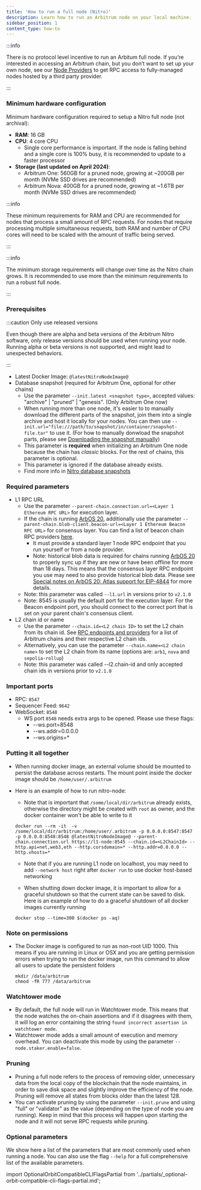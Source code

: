 ```yaml
---
title: 'How to run a full node (Nitro)'
description: Learn how to run an Arbitrum node on your local machine.
sidebar_position: 1
content_type: how-to
---
```


:::info

There is no protocol level incentive to run an Arbitum full node. If you’re interested in accessing an Arbitrum chain, but you don’t want to set up your own node, see our [Node Providers](/build-decentralized-apps/reference/01-node-providers.md) to get RPC access to fully-managed nodes hosted by a third party provider.

:::

### Minimum hardware configuration

Minimum hardware configuration required to setup a Nitro full node (not archival):

- **RAM**: 16 GB
- **CPU**: 4 core CPU
  - Single core performance is important. If the node is falling behind and a single core is 100% busy, it is recommended to update to a faster processor
- **Storage (last updated on April 2024)**:
  - Arbitrum One: 560GB for a pruned node, growing at ~200GB per month (NVMe SSD drives are recommended)
  - Arbitrum Nova: 400GB for a pruned node, growing at ~1.6TB per month (NVMe SSD drives are recommended)

:::info

These minimum requirements for RAM and CPU are recommended for nodes that process a small amount of RPC requests. For nodes that require processing multiple simultaneous requests, both RAM and number of CPU cores will need to be scaled with the amount of traffic being served.

:::

:::info

The minimum storage requirements will change over time as the Nitro chain grows. It is recommended to use more than the minimum requirements to run a robust full node.

:::

### Prerequisites

:::caution Only use released versions

Even though there are alpha and beta versions of the <a data-quicklook-from='arbitrum-nitro'>Arbitrum Nitro software</a>, only release versions should be used when running your node. Running alpha or beta versions is not supported, and might lead to unexpected behaviors.

:::

- Latest Docker Image: <code>@latestNitroNodeImage@</code>
- Database snapshot (required for Arbitrum One, optional for other chains)
  - Use the parameter `--init.latest <snapshot type>`, accepted values: "archive" | "pruned" | "genesis". (Only Arbitrum One now)
  - When running more than one node, it's easier to to manually download the different parts of the snapshot, join them into a single archive and host it locally for your nodes. You can then use `--init.url="file:///path/to/snapshot/in/container/snapshot-file.tar"` to use it. (For how to manually donwload the snapshot parts, please see [Downloading the snapshot manually]((./nitro/03-nitro-database-snapshots.md#downloading-the-snapshot-manually)))
  - This parameter is **required** when initializing an Arbitrum One node because the chain has _classic_ blocks. For the rest of chains, this parameter is optional.
  - This parameter is ignored if the database already exists.
  - Find more info in [Nitro database snapshots](./nitro/03-nitro-database-snapshots.md)

### Required parameters

- L1 RPC URL
  - Use the parameter `--parent-chain.connection.url=<Layer 1 Ethereum RPC URL>` for execution layer.
  - If the chain is running [ArbOS 20](/run-arbitrum-node/arbos-releases/arbos20.md), additionally use the parameter `--parent-chain.blob-client.beacon-url=<Layer 1 Ethereum Beacon RPC URL>` for consensus layer. You can find a list of beacon chain RPC providers [here](/run-arbitrum-node/05-l1-ethereum-beacon-chain-rpc-providers.md).
    - It must provide a standard layer 1 node RPC endpoint that you run yourself or from a node provider.
    - Note: historical blob data is required for chains running [ArbOS 20](/run-arbitrum-node/arbos-releases/arbos20.md) to properly sync up if they are new or have been offline for more than 18 days. This means that the consensus layer RPC endpoint you use may need to also provide historical blob data. Please see [Special notes on ArbOS 20: Atlas support for EIP-4844](/run-arbitrum-node/arbos-releases/arbos20.md#special-notes-on-arbos-20-atlas-support-for-eip-4844) for more details.
  - Note: this parameter was called `--l1.url` in versions prior to `v2.1.0`
  - Note: 8545 is usually the default port for the execution layer. For the Beacon endpoint port, you should connect to the correct port that is set on your parent chain's consensus client.
- L2 chain id or name
  - Use the parameter `--chain.id=<L2 chain ID>` to set the L2 chain from its chain id. See [RPC endpoints and providers](/build-decentralized-apps/reference/01-node-providers.md#rpc-endpoints) for a list of Arbitrum chains and their respective L2 chain ids.
  - Alternatively, you can use the parameter `--chain.name=<L2 chain name>` to set the L2 chain from its name (options are: `arb1`, `nova` and `sepolia-rollup`)
  - Note: this parameter was called --l2.chain-id and only accepted chain ids in versions prior to `v2.1.0`

### Important ports

- RPC: `8547`
- Sequencer Feed: `9642`
- WebSocket: `8548`
  - WS port `8548` needs extra args to be opened. Please use these flags:
    - --ws.port=8548
    - --ws.addr=0.0.0.0
    - --ws.origins=\*

### Putting it all together

- When running docker image, an external volume should be mounted to persist the database across restarts. The mount point inside the docker image should be `/home/user/.arbitrum`
- Here is an example of how to run nitro-node:

  - Note that is important that `/some/local/dir/arbitrum` already exists, otherwise the directory might be created with `root` as owner, and the docker container won't be able to write to it

  ```shell
  docker run --rm -it  -v /some/local/dir/arbitrum:/home/user/.arbitrum -p 0.0.0.0:8547:8547 -p 0.0.0.0:8548:8548 @latestNitroNodeImage@ --parent-chain.connection.url https://l1-node:8545 --chain.id=<L2ChainId> --http.api=net,web3,eth --http.corsdomain=* --http.addr=0.0.0.0 --http.vhosts=*
  ```

  - Note that if you are running L1 node on localhost, you may need to add `--network host` right after `docker run` to use docker host-based networking

  - When shutting down docker image, it is important to allow for a graceful shutdown so that the current state can be saved to disk. Here is an example of how to do a graceful shutdown of all docker images currently running

  ```shell
  docker stop --time=300 $(docker ps -aq)
  ```

### Note on permissions

- The Docker image is configured to run as non-root UID 1000. This means if you are running in Linux or OSX and you are getting permission errors when trying to run the docker image, run this command to allow all users to update the persistent folders
  ```shell
  mkdir /data/arbitrum
  chmod -fR 777 /data/arbitrum
  ```

### Watchtower mode

- By default, the full node will run in Watchtower mode. This means that the node watches the on-chain assertions and if it disagrees with them, it will log an error containing the string `found incorrect assertion in watchtower mode`.
- Watchtower mode adds a small amount of execution and memory overhead. You can deactivate this mode by using the parameter `--node.staker.enable=false`.

### Pruning

- Pruning a full node refers to the process of removing older, unnecessary data from the local copy of the blockchain that the node maintains, in order to save disk space and slightly improve the efficiency of the node. Pruning will remove all states from blocks older than the latest 128.
- You can activate pruning by using the parameter `--init.prune` and using "full" or "validator" as the value (depending on the type of node you are running). Keep in mind that this process will happen upon starting the node and it will not serve RPC requests while pruning.

### Optional parameters

We show here a list of the parameters that are most commonly used when running a node. You can also use the flag `--help` for a full comprehensive list of the available parameters.

import OptionalOrbitCompatibleCLIFlagsPartial from '../partials/_optional-orbit-compatible-cli-flags-partial.md';

<OptionalOrbitCompatibleCLIFlagsPartial />

